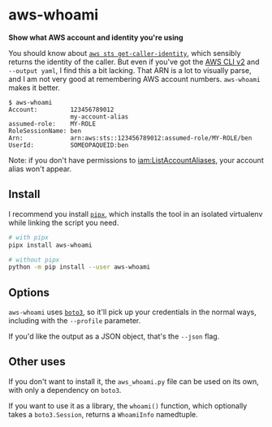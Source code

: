 # aws-whoami
**Show what AWS account and identity you're using**

You should know about [`aws sts get-caller-identity`](https://docs.aws.amazon.com/cli/latest/reference/sts/get-caller-identity.html),
which sensibly returns the identity of the caller. But even if you've got the
[AWS CLI v2](https://aws.amazon.com/blogs/developer/aws-cli-v2-is-now-generally-available/) and `--output yaml`, I find this a bit lacking.
That ARN is a lot to visually parse, and I am not very good at remembering AWS account numbers. `aws-whoami` makes it better.

```
$ aws-whoami
Account:         123456789012
                 my-account-alias
assumed-role:    MY-ROLE
RoleSessionName: ben
Arn:             arn:aws:sts::123456789012:assumed-role/MY-ROLE/ben
UserId:          SOMEOPAQUEID:ben
```

Note: if you don't have permissions to [iam:ListAccountAliases](https://docs.aws.amazon.com/IAM/latest/APIReference/API_ListAccountAliases.html),
your account alias won't appear.

## Install

I recommend you install [`pipx`](https://pipxproject.github.io/pipx/), which installs the tool in an isolated virtualenv while linking the script you need.

```bash
# with pipx
pipx install aws-whoami

# without pipx
python -m pip install --user aws-whoami
```

## Options

`aws-whoami` uses [`boto3`](boto3.amazonaws.com/v1/documentation/api/latest/index.html), so it'll pick up your credentials in the normal ways,
including with the `--profile` parameter.

If you'd like the output as a JSON object, that's the `--json` flag.

## Other uses
If you don't want to install it, the `aws_whoami.py` file can be used on its own, with only a dependency on `boto3`.

If you want to use it as a library, the `whoami()` function, which optionally takes a `boto3.Session`, returns a `WhoamiInfo` namedtuple.

